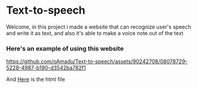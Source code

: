 # Text-to-speech

Welcome, in this project i made a website that can recognize user's speech and write it as text, and also it's able to make a voice note out of the text

### Here's an example of using this website
https://github.com/oAmadu/Text-to-speech/assets/90242708/08078729-5228-4987-b190-d3542ba782f1

And [Here](https://github.com/oAmadu/Text-to-speech/blob/689368a9c06f8906309a46656852a07f4e28e330/index.html) is the html file

